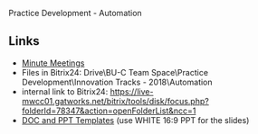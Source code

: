 Practice Development - Automation

## Links
- [Minute Meetings](MinuteMeetings.md)
- Files in Bitrix24: Drive\BU-C Team Space\Practice Development\Innovation Tracks - 2018\Automation
- internal link to Bitrix24: https://live-mwcc01.gatworks.net/bitrix/tools/disk/focus.php?folderId=78347&action=openFolderList&ncc=1
- [DOC and PPT Templates](https://tamtamy.reply.com/tamtamy/permalink/live-reply-documentation-templates.action) (use WHITE 16:9 PPT for the slides)
